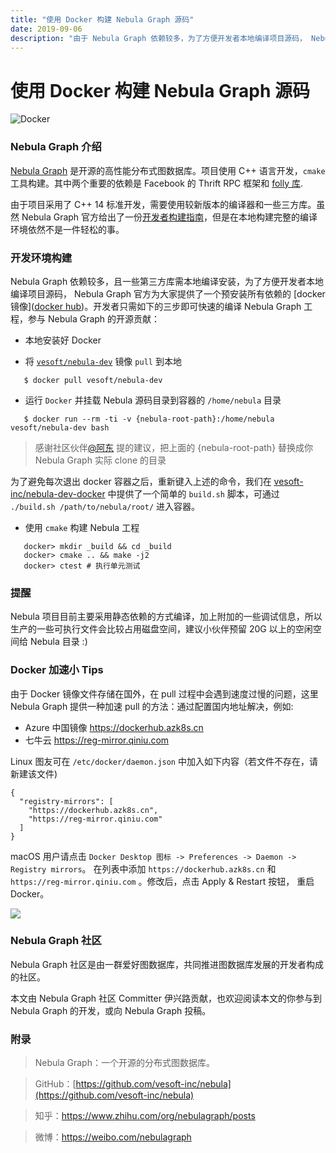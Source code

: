```yaml
---
title: "使用 Docker 构建 Nebula Graph 源码"
date: 2019-09-06
description: "由于 Nebula Graph 依赖较多，为了方便开发者本地编译项目源码， Nebula Graph 官方为大家提供了一个预安装所有依赖的 Docker 镜像"
---
```


# 使用 Docker 构建 Nebula Graph 源码

![Docker](https://nebula-blog.azureedge.net/nebula-blog/Docker01.jpg)

### Nebula Graph 介绍

[Nebula Graph](https://github.com/vesoft-inc/nebula) 是开源的高性能分布式图数据库。项目使用 C++ 语言开发，`cmake` 工具构建。其中两个重要的依赖是 Facebook 的 Thrift RPC 框架和 [folly 库](https://github.com/facebook/folly).

由于项目采用了 C++ 14 标准开发，需要使用较新版本的编译器和一些三方库。虽然 Nebula Graph 官方给出了一份[开发者构建指南](https://github.com/vesoft-inc/nebula/blob/master/docs/manual-CN/how-to-build.md)，但是在本地构建完整的编译环境依然不是一件轻松的事。

### 开发环境构建

Nebula Graph 依赖较多，且一些第三方库需本地编译安装，为了方便开发者本地编译项目源码， Nebula Graph 官方为大家提供了一个预安装所有依赖的 [docker 镜像]([docker hub](https://hub.docker.com/r/vesoft/nebula-dev))。开发者只需如下的三步即可快速的编译 Nebula Graph 工程，参与 Nebula Graph 的开源贡献：

- 本地安装好 Docker

- 将 [`vesoft/nebula-dev`](https://hub.docker.com/r/vesoft/nebula-dev) 镜像 `pull` 到本地

```shell
   $ docker pull vesoft/nebula-dev
```

- 运行 `Docker` 并挂载 Nebula 源码目录到容器的 `/home/nebula` 目录

```shell
   $ docker run --rm -ti -v {nebula-root-path}:/home/nebula vesoft/nebula-dev bash
```

>  感谢社区伙伴[@阿东](https://my.oschina.net/u/200184) 提的建议，把上面的 {nebula-root-path} 替换成你 Nebula Graph 实际 clone 的目录

为了避免每次退出 docker 容器之后，重新键入上述的命令，我们在 [vesoft-inc/nebula-dev-docker](https://github.com/vesoft-inc/nebula-dev-docker.git) 中提供了一个简单的 `build.sh` 脚本，可通过 `./build.sh /path/to/nebula/root/` 进入容器。

- 使用 `cmake` 构建 Nebula 工程

```shell
   docker> mkdir _build && cd _build
   docker> cmake .. && make -j2
   docker> ctest # 执行单元测试
```

### 提醒

Nebula 项目目前主要采用静态依赖的方式编译，加上附加的一些调试信息，所以生产的一些可执行文件会比较占用磁盘空间，建议小伙伴预留 20G 以上的空闲空间给 Nebula 目录 :)

### Docker 加速小 Tips

由于 Docker 镜像文件存储在国外，在 pull 过程中会遇到速度过慢的问题，这里 Nebula Graph 提供一种加速 pull 的方法：通过配置国内地址解决，例如:
- Azure 中国镜像 https://dockerhub.azk8s.cn
- 七牛云 https://reg-mirror.qiniu.com

Linux 图友可在 `/etc/docker/daemon.json` 中加入如下内容（若文件不存在，请新建该文件)

```
{
  "registry-mirrors": [
    "https://dockerhub.azk8s.cn",
    "https://reg-mirror.qiniu.com"
  ]
}
```
macOS 用户请点击 `Docker Desktop 图标 -> Preferences -> Daemon -> Registry mirrors`。 在列表中添加 `https://dockerhub.azk8s.cn` 和 `https://reg-mirror.qiniu.com` 。修改后，点击 Apply & Restart 按钮， 重启 Docker。

![](https://pic3.zhimg.com/80/v2-6d2dd1b7e5999207ace1b590d31a15ea_hd.jpg)

### Nebula Graph 社区

Nebula Graph 社区是由一群爱好图数据库，共同推进图数据库发展的开发者构成的社区。

本文由 Nebula Graph 社区 Committer 伊兴路贡献，也欢迎阅读本文的你参与到 Nebula Graph 的开发，或向 Nebula Graph 投稿。


### 附录

> Nebula Graph：一个开源的分布式图数据库。

> GitHub：[https://github.com/vesoft-inc/nebula](https://github.com/vesoft-inc/nebula)

> 知乎：https://www.zhihu.com/org/nebulagraph/posts

> 微博：https://weibo.com/nebulagraph
